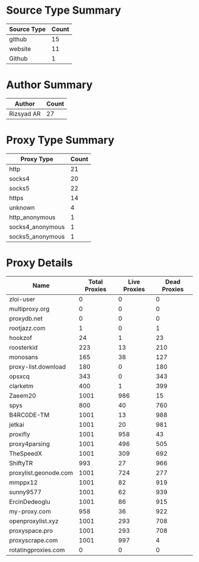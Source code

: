 # Source Type Summary

| Source Type | Count |
|-------------|-------|
| github | 15 |
| website | 11 |
| Github | 1 |


# Author Summary

| Author | Count |
|--------|-------|
| Rizsyad AR | 27 |


# Proxy Type Summary

| Proxy Type | Count |
|------------|-------|
| http | 21 |
| socks4 | 20 |
| socks5 | 22 |
| https | 14 |
| unknown | 4 |
| http_anonymous | 1 |
| socks4_anonymous | 1 |
| socks5_anonymous | 1 |


# Proxy Details

| Name | Total Proxies | Live Proxies | Dead Proxies |
|------|---------------|--------------|---------------|
| zloi-user | 0 | 0 | 0 |
| multiproxy.org | 0 | 0 | 0 |
| proxydb.net | 0 | 0 | 0 |
| rootjazz.com | 1 | 0 | 1 |
| hookzof | 24 | 1 | 23 |
| roosterkid | 223 | 13 | 210 |
| monosans | 165 | 38 | 127 |
| proxy-list.download | 180 | 0 | 180 |
| opsxcq | 343 | 0 | 343 |
| clarketm | 400 | 1 | 399 |
| Zaeem20 | 1001 | 986 | 15 |
| spys | 800 | 40 | 760 |
| B4RC0DE-TM | 1001 | 13 | 988 |
| jetkai | 1001 | 20 | 981 |
| proxifly | 1001 | 958 | 43 |
| proxy4parsing | 1001 | 496 | 505 |
| TheSpeedX | 1001 | 309 | 692 |
| ShiftyTR | 993 | 27 | 966 |
| proxylist.geonode.com | 1001 | 724 | 277 |
| mmppx12 | 1001 | 82 | 919 |
| sunny9577 | 1001 | 62 | 939 |
| ErcinDedeoglu | 1001 | 86 | 915 |
| my-proxy.com | 958 | 36 | 922 |
| openproxylist.xyz | 1001 | 293 | 708 |
| proxyspace.pro | 1001 | 293 | 708 |
| proxyscrape.com | 1001 | 997 | 4 |
| rotatingproxies.com | 0 | 0 | 0 |
